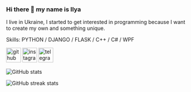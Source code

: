 ### Hi there 👋 my name is Ilya
I live in Ukraine, I started to get interested in programming because I want to create my own and something unique.

Skills: PYTHON / DJANGO / FLASK / C++ / C# / WPF 

[<img src='https://cdn.jsdelivr.net/npm/simple-icons@3.0.1/icons/github.svg' alt='github' height='40'>](https://github.com/screncil)  [<img src='https://cdn.jsdelivr.net/npm/simple-icons@3.0.1/icons/instagram.svg' alt='instagram' height='40'>](https://www.instagram.com/tonado.l/)  [<img src='https://cdn.jsdelivr.net/npm/simple-icons@3.0.1/icons/telegram.svg' alt='telegram' height='40'>](https://t.me/tonadoo)  

![GitHub stats](https://github-readme-stats.vercel.app/api?username=screncil&show_icons=true)  

![GitHub streak stats](https://streak-stats.demolab.com/?user=screncil)  

